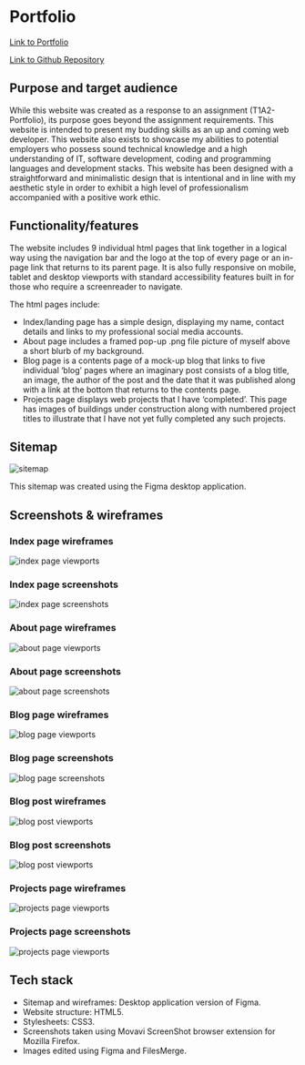 # Portfolio

[Link to Portfolio](https://phenomenal-unicorn-154ab7.netlify.app/)

[Link to Github Repository](https://github.com/beatsnob/portfolio)


## Purpose and target audience

While this website was created as a response to an assignment (T1A2-Portfolio), its purpose goes beyond the assignment requirements. This website is intended to present my budding skills as an up and coming web developer. This website also exists to showcase my abilities to potential employers who possess sound technical knowledge and a high understanding of IT, software development, coding and programming languages and development stacks. This website has been designed with a straightforward and minimalistic design that is intentional and in line with my aesthetic style in order to exhibit a high level of professionalism accompanied with a positive work ethic.

## Functionality/features

The website includes 9 individual html pages that link together in a logical way using the navigation bar and the logo at the top of every page or an in-page link that returns to its parent page. It is also fully responsive on mobile, tablet and desktop viewports with standard accessibility features built in for those who require a screenreader to navigate.

The html pages include:

- Index/landing page has a simple design, displaying my name, contact details and links to my professional social media accounts.
- About page includes a framed pop-up .png file picture of myself above a short blurb of my background.
- Blog page is a contents page of a mock-up blog that links to five individual ‘blog’ pages where an imaginary post consists of a blog title, an image, the author of the post and the date that it was published along with a link at the bottom that returns to the contents page.
- Projects page displays web projects that I have ‘completed’. This page has images of buildings under construction along with numbered project titles to illustrate that I have not yet fully completed any such projects.

## Sitemap

![sitemap](images/SiteMap.jpg)

This sitemap was created using the Figma desktop application.

## Screenshots & wireframes

### Index page wireframes
![index page viewports](images/merged-index-wireframes.jpg)

### Index page screenshots
![index page screenshots](images/merged-index-screenshots.jpeg)

### About page wireframes
![about page viewports](images/merged-about-wireframes.jpg)

### About page screenshots
![about page screenshots](images/merged-about-screenshots.jpeg)

### Blog page wireframes
![blog page viewports](images/merged-blog-wireframes.jpg)

### Blog page screenshots
![blog page screenshots](images/merged-blog-screenshots.jpeg)

### Blog post wireframes
![blog post viewports](images/merged-blogpost-wireframes.jpg)

### Blog post screenshots
![blog post viewports](images/merged-blogpost-screenshots.jpeg)

### Projects page wireframes
![projects page viewports](images/merged-projects-wireframes.jpg)

### Projects page screenshots
![projects page viewports](images/merged-projects-screenshots.jpeg)

## Tech stack

- Sitemap and wireframes: Desktop application version of Figma.
- Website structure: HTML5.
- Stylesheets: CSS3.
- Screenshots taken using Movavi ScreenShot browser extension for Mozilla Firefox.
- Images edited using Figma and FilesMerge.